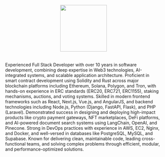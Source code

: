 <div align="center">

<br/>
<img height="150px" src="https://github-readme-stats-sigma-five.vercel.app/api?username=Tino-solutions&show_icons=true&theme=dracula&count_private=true&private=true">
<br/>
<br/>
</div>
<br/>
Experienced Full Stack Developer with over 10 years in software development, combining deep expertise in Web3 technologies, AI-integrated systems, and scalable application architecture. Proficient in smart contract development using Solidity and Rust across major blockchain platforms including Ethereum, Solana, Polygon, and Tron, with hands-on experience in ERC standards (ERC20, ERC721, ERC1155), staking mechanisms, auctions, and voting systems.
Skilled in modern frontend frameworks such as React, Next.js, Vue.js, and AngularJS, and backend technologies including Node.js, Python (Django, FastAPI, Flask), and PHP (Laravel). Demonstrated success in designing and deploying high-impact products like crypto payment gateways, NFT marketplaces, DeFi platforms, and AI-powered document search systems using LangChain, OpenAI, and Pinecone.
Strong in DevOps practices with experience in AWS, EC2, Nginx, and Docker, and well-versed in databases like PostgreSQL, MySQL, and Supabase. Known for delivering clean, maintainable code, leading cross-functional teams, and solving complex problems through efficient, modular, and performance-optimized solutions.
